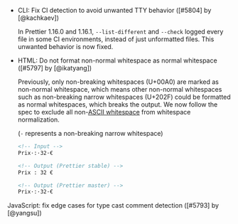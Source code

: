 <!--

Format:

- Category: Title ([#PR] by [@user])

  Description

  ```
  // Input
  Code Sample

  // Output (Prettier stable)
  Code Sample

  // Output (Prettier master)
  Code Sample
  ```

Details:

  Description: optional if the `Title` is enough to explain everything.

Examples:

- TypeScript: Correctly handle `//` in TSX ([#5728] by [@JamesHenry])

  Previously, putting `//` as a child of a JSX element in TypeScript led to an error
  because it was interpreted as a comment. Prettier master fixes this issue.

  <!-- prettier-ignore --\>
  ```js
  // Input
  const link = <a href="example.com">http://example.com</a>

  // Output (Prettier stable)
  // Error: Comment location overlaps with node location

  // Output (Prettier master)
  const link = <a href="example.com">http://example.com</a>;
  ```

-->

- CLI: Fix CI detection to avoid unwanted TTY behavior ([#5804] by [@kachkaev])

  In Prettier 1.16.0 and 1.16.1, `--list-different` and `--check` logged every file in some CI environments, instead of just unformatted files.
  This unwanted behavior is now fixed.

- HTML: Do not format non-normal whitespace as normal whitespace ([#5797] by [@ikatyang])

  Previously, only non-breaking whitespaces (U+00A0) are marked as non-normal whitespace,
  which means other non-normal whitespaces such as non-breaking narrow whitespaces (U+202F)
  could be formatted as normal whitespaces, which breaks the output. We now follow the spec to
  exclude all non-[ASCII whitespace](https://infra.spec.whatwg.org/#ascii-whitespace) from whitespace normalization.

  (`·` represents a non-breaking narrow whitespace)

  <!-- prettier-ignore -->
  ```html
  <!-- Input -->
  Prix·:·32·€

  <!-- Output (Prettier stable) -->
  Prix : 32 €

  <!-- Output (Prettier master) -->
  Prix·:·32·€
  ```
JavaScript: fix edge cases for type cast comment detection ([#5793] by [@yangsu])
